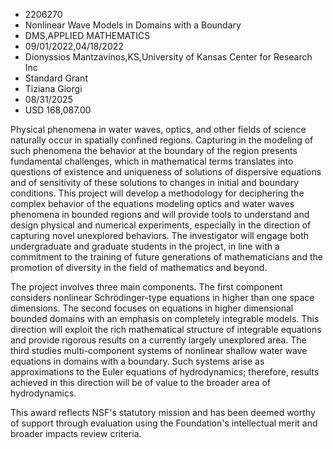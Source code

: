
* 2206270
* Nonlinear Wave Models in Domains with a Boundary
* DMS,APPLIED MATHEMATICS
* 09/01/2022,04/18/2022
* Dionyssios Mantzavinos,KS,University of Kansas Center for Research Inc
* Standard Grant
* Tiziana Giorgi
* 08/31/2025
* USD 168,087.00

Physical phenomena in water waves, optics, and other fields of science naturally
occur in spatially confined regions. Capturing in the modeling of such phenomena
the behavior at the boundary of the region presents fundamental challenges,
which in mathematical terms translates into questions of existence and
uniqueness of solutions of dispersive equations and of sensitivity of these
solutions to changes in initial and boundary conditions. This project will
develop a methodology for deciphering the complex behavior of the equations
modeling optics and water waves phenomena in bounded regions and will provide
tools to understand and design physical and numerical experiments, especially in
the direction of capturing novel unexplored behaviors. The investigator will
engage both undergraduate and graduate students in the project, in line with a
commitment to the training of future generations of mathematicians and the
promotion of diversity in the field of mathematics and beyond.

The project involves three main components. The first component considers
nonlinear Schrödinger-type equations in higher than one space dimensions. The
second focuses on equations in higher dimensional bounded domains with an
emphasis on completely integrable models. This direction will exploit the rich
mathematical structure of integrable equations and provide rigorous results on a
currently largely unexplored area. The third studies multi-component systems of
nonlinear shallow water wave equations in domains with a boundary. Such systems
arise as approximations to the Euler equations of hydrodynamics; therefore,
results achieved in this direction will be of value to the broader area of
hydrodynamics.

This award reflects NSF's statutory mission and has been deemed worthy of
support through evaluation using the Foundation's intellectual merit and broader
impacts review criteria.
